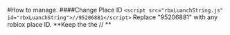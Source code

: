 #How to manage.
####Change Place ID
`<script src="rbxLuanchString.js" id="rbxLuanchString">//95206881</script>`
Replace "95206881" with any roblox place ID. **Keep the the // **

